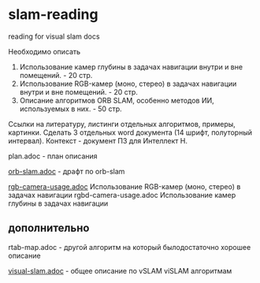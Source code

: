 # slam-reading
reading for visual slam docs

Необходимо описать
1. Использование камер глубины в задачах навигации внутри и вне помещений. - 20 стр.
2. Использование RGB-камер (моно, стерео) в задачах навигации внутри и вне помещений. - 20 стр.
3. Описание алгоритмов ORB SLAM, особенно методов ИИ, используемых в них. - 50 стр.

Ссылки на литературу, листинги отдельных алгоритмов, примеры, картинки.
Сделать 3 отдельных word документа (14 шрифт, полуторный интервал).
Контекст - документ ПЗ для Интеллект Н.


plan.adoc - план описания

[orb-slam.adoc](https://github.com/notenoughsun/slam-reading/blob/main/src/orb-slam.adoc) - драфт по orb-slam
<!-- read1.adoc -->
<!-- reading.adoc -->
[rgb-camera-usage.adoc](https://github.com/notenoughsun/slam-reading/blob/main/src/rgbd-camera-usage.adoc) Использование RGB-камер (моно, стерео) в задачах навигации
rgbd-camera-usage.adoc Использование камер глубины в задачах навигации

## дополнительно 

rtab-map.adoc - другой алгоритм на который былодостаточно хорошее описание

[visual-slam.adoc](https://github.com/notenoughsun/slam-reading/blob/main/src/visual-slam.adoc) - общее описание по vSLAM viSLAM алгоритмам